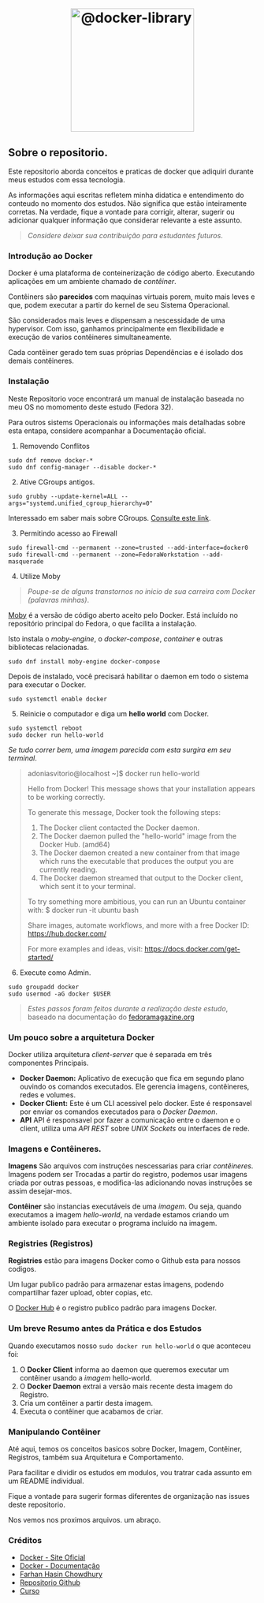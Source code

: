 <h1 align="center">
<img src="https://avatars0.githubusercontent.com/u/7739233?v=4" width="250" alt="@docker-library">
</h1>

## Sobre o repositorio.

Este repositorio aborda conceitos e praticas de docker que adiquiri durante meus estudos com essa tecnologia.

As informações aqui escritas refletem minha didatica e entendimento do conteudo no momento dos estudos. Não significa que estão inteiramente corretas. Na verdade, fique a vontade para corrigir, alterar, sugerir ou adicionar qualquer informação que considerar relevante a este assunto.

>*Considere deixar sua contribuição para estudantes futuros*.

### Introdução ao Docker

Docker é uma plataforma de conteinerização de código aberto. Executando aplicações em um ambiente chamado de *contêiner*.

Contêiners são **parecidos** com maquinas virtuais porem, muito mais leves e que, podem executar a partir do kernel de seu Sistema Operacional. 

São considerados mais leves e dispensam a nescessidade de uma hypervisor. Com isso, ganhamos principalmente em flexibilidade e execução de varios contêineres simultaneamente. 

Cada contêiner gerado tem suas próprias Dependências e é isolado dos demais contêineres.

### Instalação 

Neste Repositorio voce encontrará um manual de instalação baseada no meu OS no momomento deste estudo (Fedora 32).

Para outros sistems Operacionais ou informações mais detalhadas sobre esta entapa, considere acompanhar a Documentação oficial.

1. Removendo Conflitos
~~~
sudo dnf remove docker-*
sudo dnf config-manager --disable docker-*
~~~
2. Ative CGroups antigos.
```
sudo grubby --update-kernel=ALL --args="systemd.unified_cgroup_hierarchy=0"
```

Interessado em saber mais sobre CGroups. [Consulte este link](https://docs.fedoraproject.org/en-US/Fedora/15/html/Resource_Management_Guide/ch01.html).

3. Permitindo acesso ao Firewall
~~~
sudo firewall-cmd --permanent --zone=trusted --add-interface=docker0
sudo firewall-cmd --permanent --zone=FedoraWorkstation --add-masquerade
~~~
4. Utilize Moby

>*Poupe-se de alguns transtornos no inicio de sua carreira com Docker (palavras minhas)*. 

[Moby](https://mobyproject.org/) é a versão de código aberto aceito pelo Docker. Está incluído no repositório principal do Fedora, o que facilita a instalação.

Isto instala o *moby-engine*, o *docker-compose*, *container* e outras bibliotecas relacionadas. 
```
sudo dnf install moby-engine docker-compose
```
Depois de instalado, você precisará habilitar o daemon em todo o sistema para executar o Docker.
```
sudo systemctl enable docker
```

5. Reinicie o computador e diga um **hello world** com Docker.
~~~
sudo systemctl reboot
sudo docker run hello-world
~~~

*Se tudo correr bem, uma imagem parecida com esta surgira em seu terminal*.

>adoniasvitorio@localhost ~]$ docker run hello-world
>
>Hello from Docker!
>This message shows that your installation appears to be working correctly.
>
>To generate this message, Docker took the following steps:
> 1. The Docker client contacted the Docker daemon.
> 2. The Docker daemon pulled the "hello-world" image from the Docker Hub.
>    (amd64)
> 3. The Docker daemon created a new container from that image which runs the
>    executable that produces the output you are currently reading.
> 4. The Docker daemon streamed that output to the Docker client, which sent it
>    to your terminal.
>
>To try something more ambitious, you can run an Ubuntu container with:
> $ docker run -it ubuntu bash
>
>Share images, automate workflows, and more with a free Docker ID:
> https://hub.docker.com/
>
>For more examples and ideas, visit:
> https://docs.docker.com/get-started/


6. Execute como Admin.
~~~
sudo groupadd docker
sudo usermod -aG docker $USER
~~~

>*Estes passos foram feitos durante a realização deste estudo*, baseado na documentação do [fedoramagazine.org](https://fedoramagazine.org/docker-and-fedora-32/)


### Um pouco sobre a arquitetura Docker

Docker utiliza arquitetura *client-server* que é separada em três componentes Principais.

 * **Docker Daemon:** Aplicativo de execução que fica em segundo plano ouvindo os comandos executados. Ele gerencia imagens, contêineres, redes e volumes.
 * **Docker Client:** Este é um CLI acessivel pelo docker. Este é responsavel por enviar os comandos executados para o *Docker Daemon*.
 * **API** API é responsavel por fazer a comunicação entre o daemon e o client, utiliza uma *API REST* sobre *UNIX Sockets* ou interfaces de rede.
 
 ### Imagens e Contêineres.
 
 **Imagens** São arquivos com instruções nescessarias para criar *contêineres*. Imagens podem ser Trocadas a partir do registro, podemos usar imagens criada por outras pessoas, e modifica-las adicionando novas instruções se assim desejar-mos.
 
 **Contêiner** são instancias executáveis de uma *imagem*. Ou seja, quando executamos a imagem *hello-world*, na verdade estamos criando um ambiente isolado para executar o programa incluído na imagem.

### Registries (Registros)
**Registries** estão para imagens Docker como o Github esta para nossos codigos. 

Um lugar publico padrão para armazenar estas imagens, podendo compartilhar fazer upload, obter copias, etc.

O [Docker Hub](https://hub.docker.com/) é o registro publico padrão para imagens Docker.


### Um breve Resumo antes da Prática e dos Estudos

Quando executamos nosso ```sudo docker run hello-world``` o que aconteceu foi:

1. O **Docker Client** informa ao daemon que queremos executar um contêiner usando a *imagem* hello-world.
2. O **Docker Daemon** extrai a versão mais recente desta imagem do Registro.
3. Cria um contêiner a partir desta imagem.
4. Executa o contêiner que acabamos de criar.

### Manipulando Contêiner

Até aqui, temos os conceitos basicos sobre Docker, Imagem, Contêiner, Registros, também sua Arquitetura e Comportamento.

Para facilitar e dividir os estudos em modulos, vou tratrar cada assunto em um README individual. 

Fique a vontade para sugerir formas diferentes de organização nas issues deste repositorio.

Nos vemos nos proximos arquivos.
um abraço.


### Créditos
 * [Docker - Site Oficial](https://www.docker.com/)
 * [Docker - Documentação](https://www.docker.com/get-started)
 * [Farhan Hasin Chowdhury](https://github.com/fhsinchy)
 * [Repositorio Github](https://github.com/fhsinchy/docker-handbook-projects)
 * [Curso](https://www.freecodecamp.org/news/the-docker-handbook/)
 
